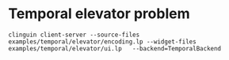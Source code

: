 
# Temporal elevator problem

```shell
clinguin client-server --source-files examples/temporal/elevator/encoding.lp --widget-files examples/temporal/elevator/ui.lp   --backend=TemporalBackend
```